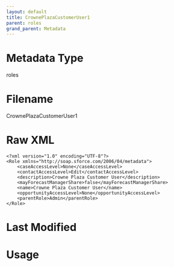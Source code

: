 ```yaml
---
layout: default
title: CrownePlazaCustomerUser1
parent: roles
grand_parent: Metadata
---
```

# Metadata Type
roles


# Filename 
CrownePlazaCustomerUser1


# Raw XML
```
<?xml version="1.0" encoding="UTF-8"?>
<Role xmlns="http://soap.sforce.com/2006/04/metadata">
    <caseAccessLevel>None</caseAccessLevel>
    <contactAccessLevel>Edit</contactAccessLevel>
    <description>Crowne Plaza Customer User</description>
    <mayForecastManagerShare>false</mayForecastManagerShare>
    <name>Crowne Plaza Customer User</name>
    <opportunityAccessLevel>None</opportunityAccessLevel>
    <parentRole>Admin</parentRole>
</Role>
```


# Last Modified


# Usage
